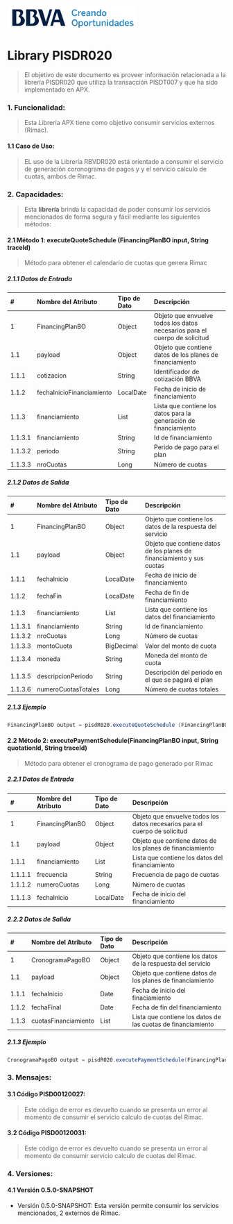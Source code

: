 # ![Logo-template](images/logo-template.png)
# Library PISDR020

> El objetivo de este documento es proveer información relacionada a la librería PISDR020 que utiliza la transacción PISDT007 y que ha sido implementado en APX.

### 1. Funcionalidad:

> Esta Librería APX tiene como objetivo consumir servicios externos (Rimac).

#### 1.1 Caso de Uso:

> EL uso de la Librería RBVDR020 está orientado a consumir el servicio de generación coronograma de pagos y
>  y el servicio calculo de cuotas, ambos de Rimac.

### 2. Capacidades:
> Esta **librería** brinda la capacidad de poder consumir los servicios mencionados de forma segura y fácil mediante los siguientes métodos:

#### 2.1 Método 1: executeQuoteSchedule (FinancingPlanBO input, String traceId)
> Método para obtener el calendario de cuotas que genera Rimac

##### 2.1.1 Datos de Entrada

|#|Nombre del Atributo|Tipo de Dato| Descripción|
| :----|:---------- |:--------------| :-----|
|1| FinancingPlanBO | Object | Objeto que envuelve todos los datos necesarios para el cuerpo de solicitud |
|1.1| payload | Object | Objeto que contiene datos de los planes de financiamiento |
|1.1.1| cotizacion | String | Identificador de cotización BBVA |
|1.1.2| fechaInicioFinanciamiento | LocalDate | Fecha de inicio de financiamiento |
|1.1.3| financiamiento | List | Lista que contiene los datos para la generación de financiamiento |
|1.1.3.1| financiamiento | String | Id de financiamiento |
|1.1.3.2| periodo | String | Perido de pago para el plan |
|1.1.3.3| nroCuotas | Long | Número de cuotas|

##### 2.1.2 Datos de Salida

|#|Nombre del Atributo|Tipo de Dato| Descripción|
| :----|:---------- |:--------------| :-----|
|1| FinancingPlanBO | Object | Objeto que contiene los datos de la respuesta del servicio |
|1.1| payload | Object | Objeto que contiene datos de los planes de financiamiento y sus cuotas |
|1.1.1| fechaInicio | LocalDate | Fecha de inicio de financiamiento |
|1.1.2| fechaFin | LocalDate | Fecha de fin de financiamiento |
|1.1.3| financiamiento | List | Lista que contiene los datos del financiamiento |
|1.1.3.1| financiamiento | String | Id de financiamiento |
|1.1.3.2| nroCuotas | Long | Número de cuotas|
|1.1.3.3| montoCuota | BigDecimal | Valor del monto de cuota |
|1.1.3.4| moneda | String | Moneda del monto de cuota|
|1.1.3.5| descripcionPeriodo | String | Descripción del periodo en el que se pagará el plan |
|1.1.3.6| numeroCuotasTotales | Long | Número de cuotas totales |

##### 2.1.3 Ejemplo
```java
FinancingPlanBO output = pisdR020.executeQuoteSchedule (FinancingPlanBO input, String traceId);
```

#### 2.2 Método 2: executePaymentSchedule(FinancingPlanBO input, String quotationId, String traceId)
> Método para obtener el cronograma de pago generado por Rimac

##### 2.2.1 Datos de Entrada

|#|Nombre del Atributo|Tipo de Dato| Descripción|
| :----|:---------- |:--------------| :-----|
|1| FinancingPlanBO | Object | Objeto que envuelve todos los datos necesarios para el cuerpo de solicitud |
|1.1| payload | Object | Objeto que contiene datos de los planes de financiamiento |
|1.1.1| financiamiento | List | Lista que contiene los datos del financiamiento |
|1.1.1.1| frecuencia | String | Frecuencia de pago de cuotas |
|1.1.1.2| numeroCuotas | Long | Número de cuotas |
|1.1.1.3| fechaInicio | LocalDate | Fecha de inicio del financiamiento |

##### 2.2.2 Datos de Salida

|#|Nombre del Atributo|Tipo de Dato| Descripción|
| :----|:---------- |:--------------| :-----|
|1| CronogramaPagoBO | Object | Objeto que contiene los datos de la respuesta del servicio |
|1.1| payload | Object | Objeto que contiene datos de los planes de financiamiento |
|1.1.1| fechaInicio | Date | Fecha de inicio del finaciamiento |
|1.1.2| fechaFinal | Date | Fecha de fin del financiamiento |
|1.1.3| cuotasFinanciamiento | List | Lista que contiene los datos de las cuotas de financiamiento |

##### 2.1.3 Ejemplo
```java
CronogramaPagoBO output = pisdR020.executePaymentSchedule(FinancingPlanBO input, String quotationId, String traceId);
```

### 3.  Mensajes:
#### 3.1  Código PISD00120027:
> Este código de error es devuelto cuando se presenta un error al momento de consumir el servicio calculo de cuotas del Rimac.

#### 3.2  Código PISD00120031:
> Este código de error es devuelto cuando se presenta un error al momento de consumir servicio calculo de cuotas del Rimac.

### 4.  Versiones:
#### 4.1  Versión 0.5.0-SNAPSHOT

+ Versión 0.5.0-SNAPSHOT: Esta versión permite consumir los servicios mencionados, 2 externos de Rimac.




